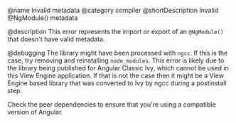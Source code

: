 @name Invalid metadata
@category compiler
@shortDescription Invalid @NgModule() metadata

@description
This error represents the import or export of an `@NgModule()` that doesn't have valid metadata.

@debugging
The library might have been processed with `ngcc`.
If this is the case, try removing and reinstalling `node_modules`.
This error is likely due to the library being published for Angular Classic Ivy, which cannot be used in this View Engine application.
If that is not the case then it might be a View Engine based library that was converted to Ivy by ngcc during a postinstall step.

Check the peer dependencies to ensure that you're using a compatible version of Angular.
